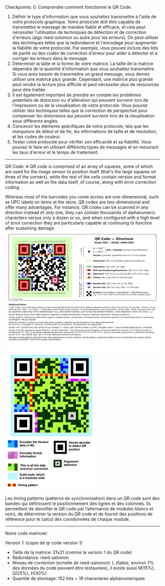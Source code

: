 Checkpoints:
0. Comprendre comment fonctionne le QR Code. 
1. Définir le type d'information que vous souhaitez transmettre à l'aide de votre protocole graphique. Votre protocole doit être capable de transmettre le message de manière fiable et efficace, et cela peut nécessiter l'utilisation de techniques de détection et de correction d'erreurs (algo reed-solomon ou autre pour les erreurs).
    On peut utiliser des techniques telles que la redondance et l'encodage pour augmenter la fiabilité de votre protocole. Par exemple, vous pouvez inclure des bits de parité ou des codes de correction d'erreur pour aider à détecter et à corriger les erreurs dans le message.
2. Déterminer la taille et la forme de votre matrice. La taille de la matrice dépendra de la quantité d'information que vous souhaitez transmettre. Si vous avez besoin de transmettre un grand message, vous devrez utiliser une matrice plus grande. Cependant, une matrice plus grande peut rendre la lecture plus difficile et peut nécessiter plus de ressources pour être traitée.
3. Il est également important de prendre en compte les problèmes potentiels de distorsion ou d'altération qui peuvent survenir lors de l'impression ou de la visualisation de votre protocole. Vous pouvez utiliser des techniques telles que la correction de perspective pour compenser les distorsions qui peuvent survenir lors de la visualisation sous différents angles.
4. Concevoir les éléments spécifiques de votre protocole, tels que les marqueurs de début et de fin, les informations de taille et de résolution, et les codes de couleur.
5. Tester votre protocole pour vérifier son efficacité et sa fiabilité. Vous pouvez le faire en utilisant différents types de messages et en mesurant les taux d'erreur et le temps de traitement.


--- 

QR Code: 
A QR code is comprised of an array of squares, some of which are used for the image sensor to position itself (that's the large squares on three of the corners), while the rest of the cells contain version and format information as well as the data itself, of course, along with error correction coding.

Whereas most of the barcodes you come across are one-dimensional, such as UPC labels on items at the store, QR codes are two-dimensional and offer many advantages. For instance, QR codes can be scanned in any direction instead of only one, they can contain thousands of alphanumeric characters versus only a dozen or so, and when configured with a high level of error correction they are particularly capable at continuing to function after sustaining damage.
![qr code structure](./qrcode_structure.webp)
![2eme qr code structure](./QRStructure123.png)

Les timing patterns (patterns de synchronisation) dans un QR code sont des bandes qui définissent le positionnement des lignes et des colonnes. Ils permettent de densifier le QR code par l’alternance de modules blancs et noirs, de déterminer la version du QR code et de fournir des positions de référence pour le calcul des coordonnées de chaque module.

---

Notre code matriciel:

Version 1: (copie de qr code version 1) 
- Taille de la matrice: 21x21 (comme la version 1 du QR code)
- Redondance: reed-salomon
- Niveau de correction (echelle de reed-salomon): L (faible, environ 7% des données du code peuvent être restaurées), il existe aussi M(15%), Q(25%), H(30%)
- Quantité de stockage: 152 bits = 19 characteres alphanumeriques